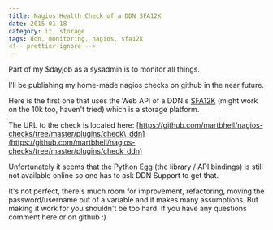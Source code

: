 ```yaml
---
title: Nagios Health Check of a DDN SFA12K
date: 2015-01-18
category: it, storage
tags: ddn, monitoring, nagios, sfa12k
<!-- prettier-ignore -->
---
```


Part of my $dayjob as a sysadmin is to monitor all things.

I'll be publishing my home-made nagios checks on github in the near future.

Here is the first one that uses the Web API of a DDN's [SFA12K](http://www.ddn.com/products/storage-platform-sfa12kx/ "ddn.com product info") (might work on the 10k too, haven't tried) which is a storage platform.

The URL to the check is located here: [https://github.com/martbhell/nagios-checks/tree/master/plugins/check\_ddn](https://github.com/martbhell/nagios-checks/tree/master/plugins/check_ddn)

Unfortunately it seems that the Python Egg (the library / API bindings) is still not available online so one has to ask DDN Support to get that.

It's not perfect, there's much room for improvement, refactoring, moving the password/username out of a variable and it makes many assumptions. But making it work for you shouldn't be too hard. If you have any questions comment here or on github :)
